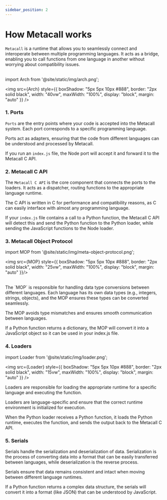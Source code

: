 ```yaml
---
sidebar_position: 2
---
```


# How Metacall works

`Metacall` is a runtime that allows you to seamlessly connect and interoperate between multiple programming languages. It acts as a bridge, enabling you to call functions from one language in another without worrying about compatibility issues.

<br/>
import Arch from '@site/static/img/arch.png';

<img src={Arch} style={{ 
    boxShadow: "5px 5px 10px #888", 
    border: "2px solid black",
    width: "40vw", 
    maxWidth: "100%", 
    display: "block", 
    margin: "auto"
}} />
<br/>

### 1. Ports

`Ports` are the entry points where your code is accepted into the Metacall system. Each port corresponds to a specific programming language.

Ports act as adapters, ensuring that the code from different languages can be understood and processed by Metacall.

If you run an `index.js` file, the Node port will accept it and forward it to the Metacall C API.

### 2. Metacall C API

The `Metacall C API` is the core component that connects the ports to the loaders. It acts as a dispatcher, routing functions to the appropriate language runtime.

The C API is written in C for performance and compatibility reasons, as C can easily interface with almost any programming language.

If your `index.js` file contains a call to a Python function, the Metacall C API will detect this and send the Python function to the Python loader, while sending the JavaScript functions to the Node loader.

### 3. Metacall Object Protocol

import MOP from '@site/static/img/meta-object-protocol.png';

<img src={MOP} style={{ 
    boxShadow: "5px 5px 10px #888", 
    border: "2px solid black",
    width: "25vw", 
    maxWidth: "100%", 
    display: "block", 
    margin: "auto"
}}/>

<br/>
The `MOP` is responsible for handling data type conversions between different languages. Each language has its own data types (e.g., integers, strings, objects), and the MOP ensures these types can be converted seamlessly.

The MOP avoids type mismatches and ensures smooth communication between languages.

If a Python function returns a dictionary, the MOP will convert it into a JavaScript object so it can be used in your index.js file.

### 4. Loaders

import Loader from '@site/static/img/loader.png';

<img 
  src={Loader} 
  style={{ 
    boxShadow: "5px 5px 10px #888", 
    border: "2px solid black",
    width: "15vw", 
    maxWidth: "100%", 
    display: "block", 
    margin: "auto"
  }} 
/>
<br/>

Loaders are responsible for loading the appropriate runtime for a specific language and executing the function.

Loaders are language-specific and ensure that the correct runtime environment is initialized for execution.

When the Python loader receives a Python function, it loads the Python runtime, executes the function, and sends the output back to the Metacall C API.

### 5. Serials

Serials handle the serialization and deserialization of data. Serialization is the process of converting data into a format that can be easily transferred between languages, while deserialization is the reverse process.

Serials ensure that data remains consistent and intact when moving between different language runtimes.

If a Python function returns a complex data structure, the serials will convert it into a format (like JSON) that can be understood by JavaScript.

